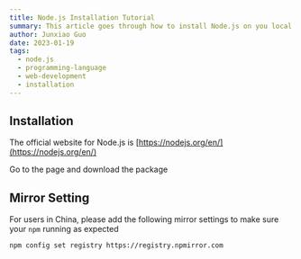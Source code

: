 ```yaml
---
title: Node.js Installation Tutorial 
summary: This article goes through how to install Node.js on you local machine and tutorial on mirror settings if you are located in China.
author: Junxiao Guo
date: 2023-01-19
tags:
  - node.js
  - programming-language
  - web-development
  - installation
---
```


## Installation

The official website for Node.js is [https://nodejs.org/en/](https://nodejs.org/en/)

Go to the page and download the package

## Mirror Setting

For users in China, please add the following mirror settings to make sure your `npm` running as expected

```bash
npm config set registry https://registry.npmirror.com
```




